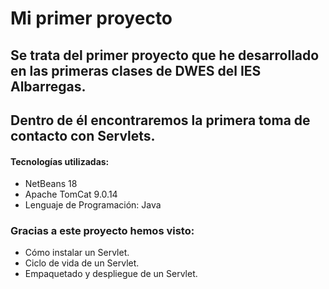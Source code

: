 # Mi primer proyecto
## Se trata del primer proyecto que he desarrollado en las primeras clases de DWES del IES Albarregas.
## Dentro de él encontraremos la primera toma de contacto con Servlets.
#### Tecnologías utilizadas:
- NetBeans 18
- Apache TomCat 9.0.14
- Lenguaje de Programación: Java
### Gracias a este proyecto hemos visto:
- Cómo instalar un Servlet.
- Ciclo de vida de un Servlet.
- Empaquetado y despliegue de un Servlet.
